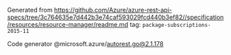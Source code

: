 Generated from https://github.com/Azure/azure-rest-api-specs/tree/3c764635e7d442b3e74caf593029fcd440b3ef82//specification/resources/resource-manager/readme.md tag: `package-subscriptions-2015-11`

Code generator @microsoft.azure/autorest.go@2.1.178


